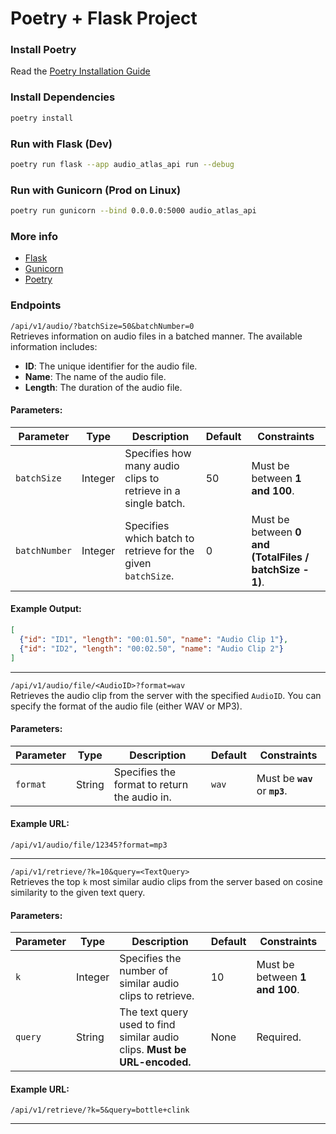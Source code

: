 # Poetry + Flask Project

### Install Poetry

Read the [Poetry Installation Guide](https://python-poetry.org/docs/#installation)

### Install Dependencies

```bash
poetry install
```

### Run with Flask (Dev)
```bash
poetry run flask --app audio_atlas_api run --debug
```

### Run with Gunicorn (Prod on Linux)
```bash
poetry run gunicorn --bind 0.0.0.0:5000 audio_atlas_api
```

### More info

- [Flask](https://flask.palletsprojects.com/en/stable/)
- [Gunicorn](https://gunicorn.org/)
- [Poetry](https://python-poetry.org/)


### Endpoints

`/api/v1/audio/?batchSize=50&batchNumber=0`  
Retrieves information on audio files in a batched manner. The available information includes:
- **ID**: The unique identifier for the audio file.
- **Name**: The name of the audio file.
- **Length**: The duration of the audio file.

#### **Parameters:**
| Parameter   | Type     | Description                                                                                      | Default | Constraints                              |
|-------------|----------|--------------------------------------------------------------------------------------------------|---------|------------------------------------------|
| `batchSize` | Integer  | Specifies how many audio clips to retrieve in a single batch.                                    | 50      | Must be between **1 and 100**.           |
| `batchNumber` | Integer | Specifies which batch to retrieve for the given `batchSize`.                                    | 0       | Must be between **0 and (TotalFiles / batchSize - 1)**. |

#### **Example Output:**
```json
[
  {"id": "ID1", "length": "00:01.50", "name": "Audio Clip 1"},
  {"id": "ID2", "length": "00:02.50", "name": "Audio Clip 2"}
]
```

---

`/api/v1/audio/file/<AudioID>?format=wav`  
Retrieves the audio clip from the server with the specified `AudioID`. You can specify the format of the audio file (either WAV or MP3).

#### **Parameters:**
| Parameter | Type   | Description                                     | Default | Constraints                  |
|-----------|--------|-------------------------------------------------|---------|------------------------------|
| `format`  | String | Specifies the format to return the audio in.    | `wav`   | Must be **`wav`** or **`mp3`**. |

#### **Example URL:**
```
/api/v1/audio/file/12345?format=mp3
```

---

`/api/v1/retrieve/?k=10&query=<TextQuery>`  
Retrieves the top `k` most similar audio clips from the server based on cosine similarity to the given text query.

#### **Parameters:**
| Parameter | Type    | Description                                                                 | Default | Constraints                       |
|-----------|---------|-----------------------------------------------------------------------------|---------|-----------------------------------|
| `k`       | Integer | Specifies the number of similar audio clips to retrieve.                   | 10      | Must be between **1 and 100**.    |
| `query`   | String  | The text query used to find similar audio clips. **Must be URL-encoded.**   | None    | Required.                         |

#### **Example URL:**
```
/api/v1/retrieve/?k=5&query=bottle+clink
```

---
